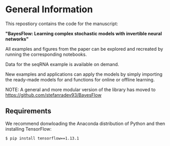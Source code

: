 # General Information
This repostiory contains the code for the manuscript:

<strong>"BayesFlow: Learning complex stochastic models with invertible neural networks"</strong>

All examples and figures from the paper can be explored and recreated by running the corresponding notebooks.

Data for the seqRNA example is available on demand.

New examples and applications can apply the models by simply importing the ready-made models for and functions for online or offline learning. 

NOTE: A general and more modular version of the library has moved to https://github.com/stefanradev93/BayesFlow

## Requirements

We recommend donwloading the Anaconda distribution of Python and then installing TensorFlow:

    $ pip install tensorflow==1.13.1 
